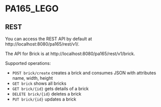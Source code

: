 # PA165_LEGO

REST
-----

You can access the REST API by default at http://localhost:8080/pa165/rest/v1/.

The API for Brick is at http://localhost:8080/pa165/rest/v1/brick.

Supported operations:
* `POST brick/create` creates a brick and consumes JSON with attributes name, width, height
* `GET brick` shows all bricks
* `GET brick/{id}` gets details of a brick
* `DELETE brick/{id}` deletes a brick
* `PUT brick/{id}` updates a brick
